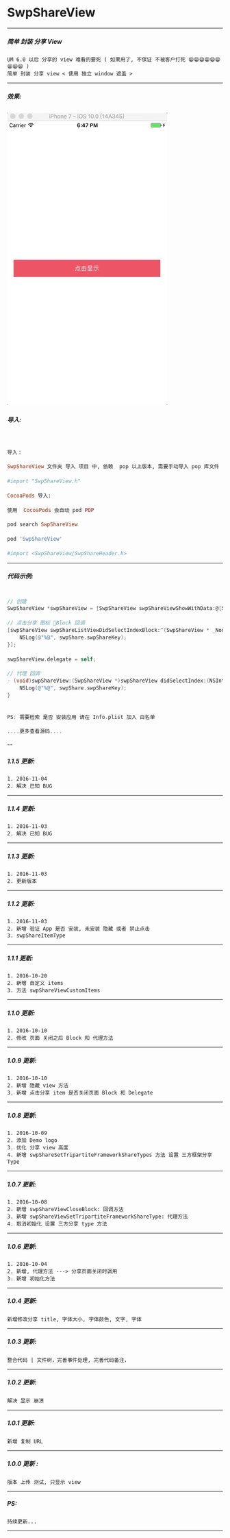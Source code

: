 # SwpShareView

---
##### 简单 封装 分享 View
```
UM 6.0 以后 分享的 view 难看的要死 ( 如果用了, 不保证 不被客户打死 😁😁😁😁😁😁😁😁😁 )
简单 封装 分享 view < 使用 独立 window 遮盖 >

```
---

##### 效果:
![(图片轮播效果)](https://raw.githubusercontent.com/swp-song/SwpShareView/master/Screenshot/SwpShareView.gif)
---

##### 导入:

```ruby


导入：

SwpShareView 文件夹 导入 项目 中, 依赖  pop 以上版本, 需要手动导入 pop 库文件

#import "SwpShareView.h"

CocoaPods 导入:

使用  CocoaPods 会自动 pod POP

pod search SwpShareView

pod 'SwpShareView'

#import <SwpShareView/SwpShareHeader.h>

```
---

##### 代码示例:

```Objective-C

// 创建
SwpShareView *swpShareView = [SwpShareView swpShareViewShowWithData:@[SwpShareToQQ, SwpShareToQzone, SwpShareToTencent, SwpShareToWechatSession, SwpShareToWechatTimeline, SwpShareToSina, SwpShareToCopyURL]];

// 点击分享 图标 Block 回调
[swpShareView swpShareListViewDidSelectIndexBlock:^(SwpShareView * _Nonnull swpShareView, NSInteger didSelectIndex, SwpShareModel * _Nonnull swpShare) {
    NSLog(@"%@", swpShare.swpShareKey);
}];

swpShareView.delegate = self;

// 代理 回调
- (void)swpShareView:(SwpShareView *)swpShareView didSelectIndex:(NSInteger)index swpShare:(SwpShareModel *)swpShare {
    NSLog(@"%@", swpShare.swpShareKey);
}


PS: 需要检索 是否 安装应用 请在 Info.plist 加入 白名单

....更多查看源码....

```

--
##### 1.1.5 更新:
```
1. 2016-11-04
2. 解决 已知 BUG

```

---

##### 1.1.4 更新:
```
1. 2016-11-03
2. 解决 已知 BUG

```

---

##### 1.1.3 更新:
```
1. 2016-11-03
2. 更新版本

```

---

##### 1.1.2 更新:
```
1. 2016-11-03
2. 新增 验证 App 是否 安装, 未安装 隐藏 或者 禁止点击
3. swpShareItemType

```

---

##### 1.1.1 更新:
```
1. 2016-10-20
2. 新增 自定义 items  
3. 方法 swpShareViewCustomItems

```

---

##### 1.1.0 更新:
```
1. 2016-10-10
2. 修改 页面 关闭之后 Block 和 代理方法

```

---

##### 1.0.9 更新:
```
1. 2016-10-10
2. 新增 隐藏 view 方法
3. 新增 点击分享 item 是否关闭页面 Block 和 Delegate

```

---

##### 1.0.8 更新:
```
1. 2016-10-09
2. 添加 Demo logo
3. 优化 分享 view 高度
4. 新增 swpShareSetTripartiteFrameworkShareTypes 方法 设置 三方框架分享 Type

```

---

##### 1.0.7 更新:
```
1. 2016-10-08
2. 新增 swpShareViewCloseBlock: 回调方法
3. 新增 swpShareViewSetTripartiteFrameworkShareType: 代理方法
4. 取消初始化 设置 三方分享 type 方法

```
---

##### 1.0.6 更新:
```
1. 2016-10-04
2. 新增, 代理方法 ---> 分享页面关闭时调用
3. 新增 初始化方法

```
---

##### 1.0.4 更新:
```
新增修改分享 title, 字体大小, 字体颜色, 文字, 字体

```

---

##### 1.0.3 更新:
```
整合代码 | 文件树，完善事件处理, 完善代码备注，
```

---

##### 1.0.2 更新:
```
解决 显示 崩溃

```

---

##### 1.0.1 更新:
```
新增 复制 URL

```

---

##### 1.0.0 更新 :
```
版本 上传 测试, 只显示 view

```
---

##### PS:

```
持续更新...

```
---
